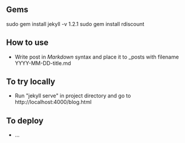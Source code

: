 ## Gems
sudo gem install jekyll -v 1.2.1
sudo gem install rdiscount

## How to use
* Write post in *Markdown* syntax and place it to _posts with filename YYYY-MM-DD-title.md

## To try locally
* Run "jekyll serve" in project directory and go to http://localhost:4000/blog.html

## To deploy
* ...
